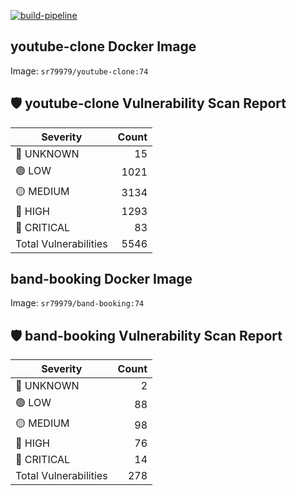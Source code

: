 [![build-pipeline](https://github.com/srikanth-girimaiahgari/DevOps/actions/workflows/build-pipeline.yml/badge.svg)](https://github.com/srikanth-girimaiahgari/DevOps/actions/workflows/build-pipeline.yml)
## youtube-clone Docker Image
Image: `sr79979/youtube-clone:74`
## 🛡️ youtube-clone Vulnerability Scan Report
  | Severity   | Count |
  |------------|------:|
  | 🔵 UNKNOWN  | 15 |
  | 🟢 LOW      | 1021 |
  | 🟡 MEDIUM   | 3134 |
  | 🔴 HIGH     | 1293 |
  | 🚨 CRITICAL | 83 |
  | Total Vulnerabilities | 5546 | 
  
## band-booking Docker Image
Image: `sr79979/band-booking:74`
## 🛡️ band-booking Vulnerability Scan Report
  | Severity   | Count |
  |------------|------:|
  | 🔵 UNKNOWN  | 2 |
  | 🟢 LOW      | 88 |
  | 🟡 MEDIUM   | 98 |
  | 🔴 HIGH     | 76 |
  | 🚨 CRITICAL | 14 |
  | Total Vulnerabilities | 278 | 
  
